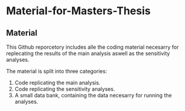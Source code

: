 # Material-for-Masters-Thesis

## Material 

This Github reporcetory includes alle the coding material necesarry for replecating the results of the main analysis aswell as the sensitivity analyses. 

The material is split into three categories: 

1. Code replicating the main analysis.
2. Code replicating the sensitivity analyses.
3. A small data bank, containing the data necesarry for running the analyses. 

